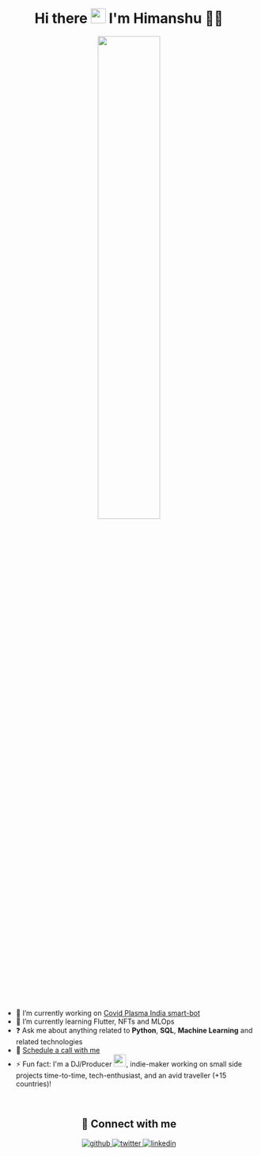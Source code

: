 <h1 align="center">Hi there <a><img src="https://media.giphy.com/media/hvRJCLFzcasrR4ia7z/giphy.gif" width="30px"></a> I'm Himanshu 👨‍💻</h1>

<div align="center">
<img src="https://s10.gifyu.com/images/greetings51c35df0de6b3a51.gif" align="center" style="width: 50%" />
</div>  


- 🔭 I’m currently working on [Covid Plasma India smart-bot](https://github.com/himanshu-irl/covidplasma_bot)
- 🌱 I’m currently learning Flutter, NFTs and MLOps  
- ❓ Ask me about anything related to **Python**, **SQL**, **Machine Learning** and related technologies
- 📅 [Schedule a call with me](https://calendly.com/himanshu_irl/15min)
- ⚡ Fun fact:  I'm a DJ/Producer <a><img src="https://media0.giphy.com/media/UsRtzjH4Zy4S6oxXuc/giphy_s.gif?cid=790b7611107afa5887d17370b3fdf707b73f604616efa135&rid=giphy_s.gif&ct=s" width="25px"></a>, indie-maker working on small side projects time-to-time, tech-enthusiast, and an avid traveller (+15 countries)!

<br/>  

<h2 align="center">🔗 Connect with me</h2>
<div align="center">
<a href="https://github.com/himanshu-irl" target="_blank">
<img src=https://img.shields.io/badge/github-%2324292e.svg?&style=for-the-badge&logo=github&logoColor=white alt=github style="margin-bottom: 5px;" />
</a>
<a href="https://twitter.com/himanshu-irl" target="_blank">
<img src=https://img.shields.io/badge/twitter-%2300acee.svg?&style=for-the-badge&logo=twitter&logoColor=white alt=twitter style="margin-bottom: 5px;" />
</a>
<a href="https://linkedin.com/in/himanshu-irl" target="_blank">
<img src=https://img.shields.io/badge/linkedin-%231E77B5.svg?&style=for-the-badge&logo=linkedin&logoColor=white alt=linkedin style="margin-bottom: 5px;" />
</a>  
</div>  

<br />
